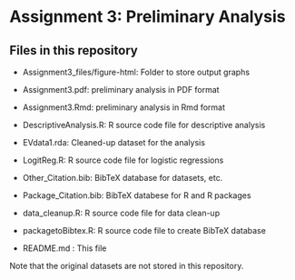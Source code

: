 # Assignment 3: Preliminary Analysis

## Files in this repository

* Assignment3_files/figure-html: Folder to store output graphs

* Assignment3.pdf: preliminary analysis in PDF format

* Assignment3.Rmd: preliminary analysis in Rmd format

* DescriptiveAnalysis.R: R source code file for descriptive analysis

* EVdata1.rda: Cleaned-up dataset for the analysis

* LogitReg.R: R source code file for logistic regressions

* Other_Citation.bib: BibTeX database for datasets, etc.

* Package_Citation.bib: BibTeX databese for R and R packages

* data_cleanup.R: R source code file for data clean-up

* packagetoBibtex.R: R source code file to create BibTeX database

* README.md : This file

Note that the original datasets are not stored in this repository. 
